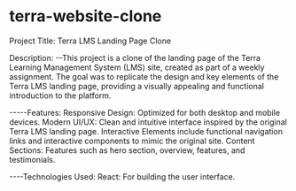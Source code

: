 # terra-website-clone

Project Title: Terra LMS Landing Page Clone

Description:
--This project is a clone of the landing page of the Terra Learning Management System (LMS) site, created as part of a weekly assignment. The goal was to replicate the design and key elements of the Terra LMS landing page, providing a visually appealing and functional introduction to the platform.

-----Features:
Responsive Design: Optimized for both desktop and mobile devices.
Modern UI/UX: Clean and intuitive interface inspired by the original Terra LMS landing page.
Interactive Elements include functional navigation links and interactive components to mimic the original site.
Content Sections: Features such as hero section, overview, features, and testimonials.


----Technologies Used:
React: For building the user interface.
